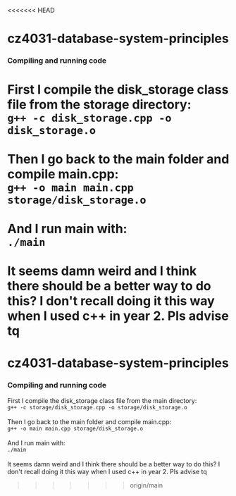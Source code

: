 <<<<<<< HEAD
# cz4031-database-system-principles
### Compiling and running code
First I compile the disk_storage class file from the storage directory: <br />
```g++ -c disk_storage.cpp -o disk_storage.o``` <br /><br />
Then I go back to the main folder and compile main.cpp: <br />
```g++ -o main main.cpp storage/disk_storage.o``` <br /><br />
And I run main with: <br />
```./main``` <br /><br />
It seems damn weird and I think there should be a better way to do this? I don't recall doing it this way when I used c++ in year 2. Pls advise tq
=======
# cz4031-database-system-principles
### Compiling and running code
First I compile the disk_storage class file from the main directory: <br />
```g++ -c storage/disk_storage.cpp -o storage/disk_storage.o``` <br /><br />
Then I go back to the main folder and compile main.cpp: <br />
```g++ -o main main.cpp storage/disk_storage.o``` <br /><br />
And I run main with: <br />
```./main``` <br /><br />
It seems damn weird and I think there should be a better way to do this? I don't recall doing it this way when I used c++ in year 2. Pls advise tq
>>>>>>> origin/main
